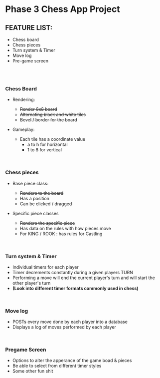 # Phase 3 Chess App Project

## FEATURE LIST:
- Chess board
- Chess pieces
- Turn system & Timer
- Move log
- Pre-game screen

<br>
<br>

### Chess Board
- Rendering: 
  - ~~Render 8x8 board~~
  - ~~Alternating black and white tiles~~
  - ~~Bevel / border for the board~~

- Gameplay:
  - Each tile has a coordinate value
    - a to h for horizontal
    - 1 to 8 for vertical

<br>

### Chess pieces
- Base piece class:
  - ~~Renders to the board~~
  - Has a position
  - Can be clicked / dragged

- Specific piece classes
  - ~~Renders the specific piece~~
  - Has data on the rules with how pieces move
  - For KING / ROOK : has rules for Castling

<br>

### Turn system & Timer
- Individual timers for each player
- Timer decrements constantly during a given players TURN
- Performing a move will end the current player's turn and will start the other player's turn
- **(Look into different timer formats commonly used in chess)**

<br>

### Move log
- POSTs every move done by each player into a database
- Displays a log of moves performed by each player

<br>

### Pregame Screen
- Options to alter the apperance of the game boad & pieces
- Be able to select from different timer styles
- Some other fun shit